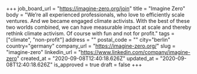 +++
job_board_url = "https://imagine-zero.org/join"
title = "Imagine Zero"
body = "We’re all experienced professionals, who love to efficiently scale ventures. And we became engaged climate activists. With the best of these two worlds combined, we can have measurable impact at scale and thereby rethink climate activism. Of course with fun and not for profit."
tags = ["climate", "non-profit"]
address = ""
postal_code = ""
city="berlin"
country="germany"
company_url = "https://imagine-zero.org/"
slug = "imagine-zero"
linkedin_url = "https://www.linkedin.com/company/imagine-zero"
created_at = "2020-09-08T12:40:18.626Z"
updated_at = "2020-09-08T12:40:18.626Z"
is_approved = true
draft = false
+++
